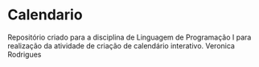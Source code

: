 # Calendario
Repositório criado para a disciplina de Linguagem de Programação I para realização da atividade de criação de calendário interativo.
Veronica Rodrigues
